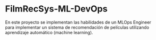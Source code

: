 # FilmRecSys-ML-DevOps
En este proyecto se implementan las habilidades de un MLOps Engineer para implementar un sistema de recomendación de películas utilizando aprendizaje automático (machine learning).

